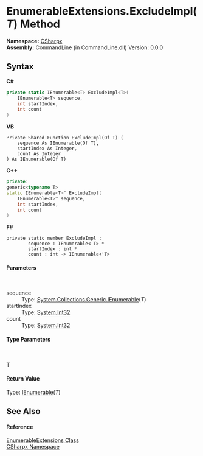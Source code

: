 # EnumerableExtensions.ExcludeImpl(*T*) Method 
 

**Namespace:**&nbsp;<a href="N_CSharpx">CSharpx</a><br />**Assembly:**&nbsp;CommandLine (in CommandLine.dll) Version: 0.0.0

## Syntax

**C#**<br />
``` C#
private static IEnumerable<T> ExcludeImpl<T>(
	IEnumerable<T> sequence,
	int startIndex,
	int count
)

```

**VB**<br />
``` VB
Private Shared Function ExcludeImpl(Of T) ( 
	sequence As IEnumerable(Of T),
	startIndex As Integer,
	count As Integer
) As IEnumerable(Of T)
```

**C++**<br />
``` C++
private:
generic<typename T>
static IEnumerable<T>^ ExcludeImpl(
	IEnumerable<T>^ sequence, 
	int startIndex, 
	int count
)
```

**F#**<br />
``` F#
private static member ExcludeImpl : 
        sequence : IEnumerable<'T> * 
        startIndex : int * 
        count : int -> IEnumerable<'T> 

```


#### Parameters
&nbsp;<dl><dt>sequence</dt><dd>Type: <a href="https://docs.microsoft.com/dotnet/api/system.collections.generic.ienumerable-1" target="_blank">System.Collections.Generic.IEnumerable</a>(*T*)<br /></dd><dt>startIndex</dt><dd>Type: <a href="https://docs.microsoft.com/dotnet/api/system.int32" target="_blank">System.Int32</a><br /></dd><dt>count</dt><dd>Type: <a href="https://docs.microsoft.com/dotnet/api/system.int32" target="_blank">System.Int32</a><br /></dd></dl>

#### Type Parameters
&nbsp;<dl><dt>T</dt><dd /></dl>

#### Return Value
Type: <a href="https://docs.microsoft.com/dotnet/api/system.collections.generic.ienumerable-1" target="_blank">IEnumerable</a>(*T*)

## See Also


#### Reference
<a href="T_CSharpx_EnumerableExtensions">EnumerableExtensions Class</a><br /><a href="N_CSharpx">CSharpx Namespace</a><br />